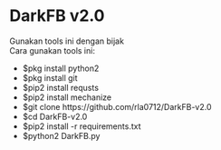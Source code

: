# DarkFB v2.0<br>
Gunakan tools ini dengan bijak<br>
Cara gunakan tools ini:<br>
<ul>
<li>$pkg install python2</li>
<li>$pkg install git</li>
<li>$pip2 install requsts</li>
<li>$pip2 install mechanize</li>
<li>$git clone https://github.com/rla0712/DarkFB-v2.0</li>
<li>$cd DarkFB-v2.0</li>
<li>$pip2 install -r requirements.txt</li>
<li>$python2 DarkFB.py</li>
